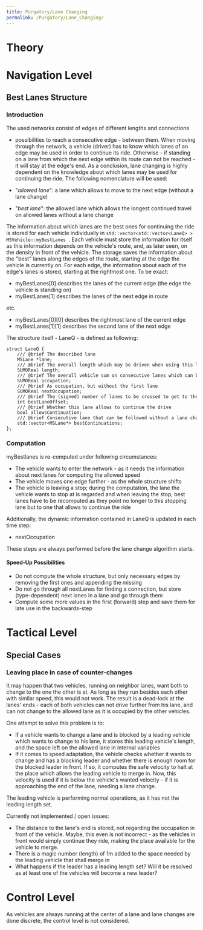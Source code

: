 ```yaml
---
title: Purgatory/Lane Changing
permalink: /Purgatory/Lane_Changing/
---
```


# Theory

# Navigation Level

## Best Lanes Structure

### Introduction

The used networks consist of edges of different lengths and connections
- possibilities to reach a consecutive edge - between them. When moving
through the network, a vehicle (driver) has to know which lanes of an
edge may be used in order to continue its ride. Otherwise - if standing
on a lane from which the next edge within its route can not be reached -
it will stay at the edge's end. As a conclusion, lane changing is highly
dependent on the knowledge about which lanes may be used for continuing
the ride. The following nomenclature will be used:

- "*allowed lane*": a lane which allows to move to the next edge
  (without a lane change)
- "*best lane*": the allowed lane which allows the longest continued
  travel on allowed lanes without a lane change

The information about which lanes are the best ones for continuing the
ride is stored for each vehicle individually in
`std::vector<std::vector<LaneQ> > MSVehicle::myBestLanes `. Each
vehicle must store the information for itself as this information
depends on the vehicle's route, and, as later seen, on the density in
front of the vehicle. The storage saves the information about the "best"
lanes along the edges of the route, starting at the edge the vehicle is
currently on. For each edge, the information about each of the edge's
lanes is stored, starting at the rightmost one. To be exact:

- myBestLanes\[0\] describes the lanes of the current edge (the edge
  the vehicle is standing on)
- myBestLanes\[1\] describes the lanes of the next edge in route

etc.

- myBestLanes\[0\]\[0\] describes the rightmost lane of the current
  edge
- myBestLanes\[1\]\[1\] describes the second lane of the next edge

The structure itself - LaneQ - is defined as following:

```
struct LaneQ {
    /// @brief The described lane
    MSLane *lane;
    /// @brief The overall length which may be driven when using this lane without a lane change
    SUMOReal length;
    /// @brief The overall vehicle sum on consecutive lanes which can be passed without a lane change
    SUMOReal occupation;
    /// @brief As occupation, but without the first lane
    SUMOReal nextOccupation;
    /// @brief The (signed) number of lanes to be crossed to get to the lane which allows to continue the drive
    int bestLaneOffset;
    /// @brief Whether this lane allows to continue the drive
    bool allowsContinuation;
    /// @brief Consecutive lane that can be followed without a lane change (contribute to length and occupation)
    std::vector<MSLane*> bestContinuations;
};
```

### Computation

myBestlanes is re-computed under following circumstances:

- The vehicle wants to enter the network - as it needs the information
  about next lanes for computing the allowed speed
- The vehicle moves one edge further - as the whole structure shifts
- The vehicle is leaving a stop; during the computation, the lane the
  vehicle wants to stop at is regarded and when leaving the stop, best
  lanes have to be recomputed as they point no longer to this stopping
  lane but to one that allows to continue the ride

Additionally, the dynamic information contained in LaneQ is updated in
each time step:

- nextOccupation

These steps are always performed before the lane change algorithm
starts.

#### Speed-Up Possibilities

- Do not compute the whole structure, but only necessary edges by
  removing the first ones and appending the missing
- Do not go through all nextLanes for finding a connection, but store
  (type-dependent) next lanes in a lane and go through them
- Compute some more values in the first (forward) step and save them
  for late use in the backwards-step

# Tactical Level

## Special Cases

### Leaving place in case of counter-changes

It may happen that two vehicles, running on neighbor lanes, want both to
change to the one the other is at. As long as they run besides each
other with similar speed, this would not work. The result is a dead-lock
at the lanes' ends - each of both vehicles can not drive further from
his lane, and can not change to the allowed lane as it is occupied by
the other vehicles.

One attempt to solve this problem is to:

- If a vehicle wants to change a lane and is blocked by a leading
  vehicle which wants to change to his lane, it stores this leading
  vehicle's length, and the space left on the allowed lane in internal
  variables
- If it comes to speed adaptation, the vehicle checks whether it wants
  to change and has a blocking leader and whether there is enough room
  for the blocked leader in front. If so, it computes the safe
  velocity to halt at the place which allows the leading vehicle to
  merge in. Now, this velocity is used if it is below the vehicle's
  wanted velocity - if it is approaching the end of the lane, needing
  a lane change.

The leading vehicle is performing normal operations, as it has not the
leading length set.

Currently not implemented / open issues:

- The distance to the lane's end is stored, not regarding the
  occupation in front of the vehicle. Maybe, this even is not
  incorrect - as the vehicles in front would simply continue they
  ride, making the place available for the vehicle to merge.
- There is a magic number (length) of 1m added to the space needed by
  the leading vehicle that shall merge in
- What happens if the leader has a leading length set? Will it be
  resolved as at least one of the vehicles will become a new leader?

# Control Level

As vehicles are always running at the center of a lane and lane changes
are done discrete, the control level is not considered.